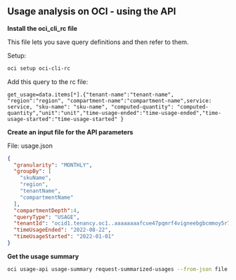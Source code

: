 ## Usage analysis on OCI - using the API

**Install the oci_cli_rc file**

This file lets you save query definitions and then refer to them.

Setup:

```bash
oci setup oci-cli-rc
```

Add this query to the rc file:

```
get_usage=data.items[*].{"tenant-name":"tenant-name", "region":"region", "compartment-name":"compartment-name",service: service, "sku-name": "sku-name", "computed-quantity": "computed-quantity","unit":"unit","time-usage-ended":"time-usage-ended","time-usage-started":"time-usage-started" }

```

**Create an input file for the API parameters**

File: usage.json

```json
{
  "granularity": "MONTHLY",
  "groupBy": [
    "skuName",
    "region",
    "tenantName",
    "compartmentName"
  ],
  "compartmentDepth":4,
  "queryType": "USAGE",
  "tenantId": "ocid1.tenancy.oc1..aaaaaaaafcue47pqmrf4vigneebgbcmmoy5r7xvoypicjqqge32ewnrcyx2a",
  "timeUsageEnded": "2022-08-22",
  "timeUsageStarted": "2022-01-01"
}
```

**Get the usage summary**

```bash
oci usage-api usage-summary request-summarized-usages --from-json file:///home/martin_gub/usage.json --query query://get_usage --compartment-depth
```
